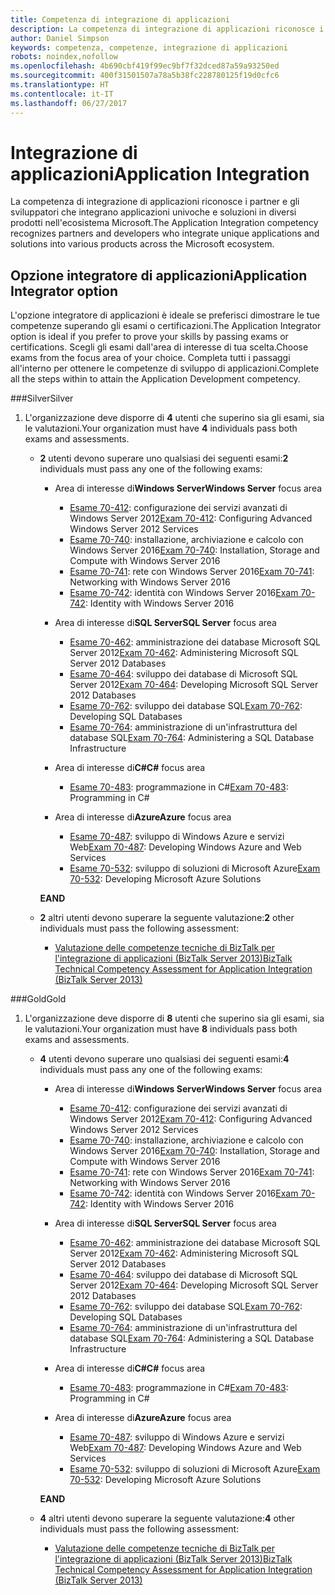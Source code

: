 ```yaml
---
title: Competenza di integrazione di applicazioni
description: La competenza di integrazione di applicazioni riconosce i partner e gli sviluppatori che integrano applicazioni univoche e soluzioni in diversi prodotti nell'ecosistema Microsoft.
author: Daniel Simpson
keywords: competenza, competenze, integrazione di applicazioni
robots: noindex,nofollow
ms.openlocfilehash: 4b690cbf419f99ec9bf7f32dced87a59a93250ed
ms.sourcegitcommit: 400f31501507a78a5b38fc228780125f19d0cfc6
ms.translationtype: HT
ms.contentlocale: it-IT
ms.lasthandoff: 06/27/2017
---
```

# <a name="application-integration"></a><span data-ttu-id="88497-104">Integrazione di applicazioni</span><span class="sxs-lookup"><span data-stu-id="88497-104">Application Integration</span></span> 
<span data-ttu-id="88497-105">La competenza di integrazione di applicazioni riconosce i partner e gli sviluppatori che integrano applicazioni univoche e soluzioni in diversi prodotti nell'ecosistema Microsoft.</span><span class="sxs-lookup"><span data-stu-id="88497-105">The Application Integration competency recognizes partners and developers who integrate unique applications and solutions into various products across the Microsoft ecosystem.</span></span> 

## <a name="application-integrator-option"></a><span data-ttu-id="88497-106">Opzione integratore di applicazioni</span><span class="sxs-lookup"><span data-stu-id="88497-106">Application Integrator option</span></span>

<span data-ttu-id="88497-107">L'opzione integratore di applicazioni è ideale se preferisci dimostrare le tue competenze superando gli esami o certificazioni.</span><span class="sxs-lookup"><span data-stu-id="88497-107">The Application Integrator option is ideal if you prefer to prove your skills by passing exams or certifications.</span></span> <span data-ttu-id="88497-108">Scegli gli esami dall'area di interesse di tua scelta.</span><span class="sxs-lookup"><span data-stu-id="88497-108">Choose exams from the focus area of your choice.</span></span> <span data-ttu-id="88497-109">Completa tutti i passaggi all'interno per ottenere le competenze di sviluppo di applicazioni.</span><span class="sxs-lookup"><span data-stu-id="88497-109">Complete all the steps within to attain the Application Development competency.</span></span>

###<a name="silver"></a><span data-ttu-id="88497-110">Silver</span><span class="sxs-lookup"><span data-stu-id="88497-110">Silver</span></span>
1. <span data-ttu-id="88497-111">L'organizzazione deve disporre di **4** utenti che superino sia gli esami, sia le valutazioni.</span><span class="sxs-lookup"><span data-stu-id="88497-111">Your organization must have **4** individuals pass both exams and assessments.</span></span>

    - <span data-ttu-id="88497-112">**2** utenti devono superare uno qualsiasi dei seguenti esami:</span><span class="sxs-lookup"><span data-stu-id="88497-112">**2** individuals must pass any one of the following exams:</span></span>

        - <span data-ttu-id="88497-113">Area di interesse di**Windows Server**</span><span class="sxs-lookup"><span data-stu-id="88497-113">**Windows Server** focus area</span></span>
            - <span data-ttu-id="88497-114">[Esame 70-412](https://www.microsoft.com/en-us/learning/exam-70-412.aspx): configurazione dei servizi avanzati di Windows Server 2012</span><span class="sxs-lookup"><span data-stu-id="88497-114">[Exam 70-412](https://www.microsoft.com/en-us/learning/exam-70-412.aspx): Configuring Advanced Windows Server 2012 Services</span></span>
            - <span data-ttu-id="88497-115">[Esame 70-740](https://www.microsoft.com/en-us/learning/exam-70-740.aspx): installazione, archiviazione e calcolo con Windows Server 2016</span><span class="sxs-lookup"><span data-stu-id="88497-115">[Exam 70-740](https://www.microsoft.com/en-us/learning/exam-70-740.aspx): Installation, Storage and Compute with Windows Server 2016</span></span>
            - <span data-ttu-id="88497-116">[Esame 70-741](https://www.microsoft.com/en-us/learning/exam-70-741.aspx): rete con Windows Server 2016</span><span class="sxs-lookup"><span data-stu-id="88497-116">[Exam 70-741](https://www.microsoft.com/en-us/learning/exam-70-741.aspx): Networking with Windows Server 2016</span></span>
            - <span data-ttu-id="88497-117">[Esame 70-742](https://www.microsoft.com/en-us/learning/exam-70-742.aspx): identità con Windows Server 2016</span><span class="sxs-lookup"><span data-stu-id="88497-117">[Exam 70-742](https://www.microsoft.com/en-us/learning/exam-70-742.aspx): Identity with Windows Server 2016</span></span>

        - <span data-ttu-id="88497-118">Area di interesse di**SQL Server**</span><span class="sxs-lookup"><span data-stu-id="88497-118">**SQL Server** focus area</span></span>

            - <span data-ttu-id="88497-119">[Esame 70-462](https://www.microsoft.com/en-us/learning/exam-70-462.aspx): amministrazione dei database Microsoft SQL Server 2012</span><span class="sxs-lookup"><span data-stu-id="88497-119">[Exam 70-462](https://www.microsoft.com/en-us/learning/exam-70-462.aspx): Administering Microsoft SQL Server 2012 Databases</span></span>
            - <span data-ttu-id="88497-120">[Esame 70-464](https://www.microsoft.com/en-us/learning/exam-70-464.aspx): sviluppo dei database di Microsoft SQL Server 2012</span><span class="sxs-lookup"><span data-stu-id="88497-120">[Exam 70-464](https://www.microsoft.com/en-us/learning/exam-70-464.aspx): Developing Microsoft SQL Server 2012 Databases</span></span>
            - <span data-ttu-id="88497-121">[Esame 70-762](https://www.microsoft.com/en-us/learning/exam-70-762.aspx): sviluppo dei database SQL</span><span class="sxs-lookup"><span data-stu-id="88497-121">[Exam 70-762](https://www.microsoft.com/en-us/learning/exam-70-762.aspx): Developing SQL Databases</span></span>
            - <span data-ttu-id="88497-122">[Esame 70-764](https://www.microsoft.com/en-us/learning/exam-70-764.aspx): amministrazione di un'infrastruttura del database SQL</span><span class="sxs-lookup"><span data-stu-id="88497-122">[Exam 70-764](https://www.microsoft.com/en-us/learning/exam-70-764.aspx): Administering a SQL Database Infrastructure</span></span>

        - <span data-ttu-id="88497-123">Area di interesse di**C#**</span><span class="sxs-lookup"><span data-stu-id="88497-123">**C#** focus area</span></span> 

            - <span data-ttu-id="88497-124">[Esame 70-483](https://www.microsoft.com/en-us/learning/exam-70-483.aspx): programmazione in C#</span><span class="sxs-lookup"><span data-stu-id="88497-124">[Exam 70-483](https://www.microsoft.com/en-us/learning/exam-70-483.aspx): Programming in C#</span></span>

        - <span data-ttu-id="88497-125">Area di interesse di**Azure**</span><span class="sxs-lookup"><span data-stu-id="88497-125">**Azure** focus area</span></span>

            - <span data-ttu-id="88497-126">[Esame 70-487](https://www.microsoft.com/en-us/learning/exam-70-487.aspx): sviluppo di Windows Azure e servizi Web</span><span class="sxs-lookup"><span data-stu-id="88497-126">[Exam 70-487](https://www.microsoft.com/en-us/learning/exam-70-487.aspx): Developing Windows Azure and Web Services</span></span>
            - <span data-ttu-id="88497-127">[Esame 70-532](https://www.microsoft.com/en-us/learning/exam-70-532.aspx): sviluppo di soluzioni di Microsoft Azure</span><span class="sxs-lookup"><span data-stu-id="88497-127">[Exam 70-532](https://www.microsoft.com/en-us/learning/exam-70-532.aspx): Developing Microsoft Azure Solutions</span></span>

        **<span data-ttu-id="88497-128">E</span><span class="sxs-lookup"><span data-stu-id="88497-128">AND</span></span>**

    - <span data-ttu-id="88497-129">**2** altri utenti devono superare la seguente valutazione:</span><span class="sxs-lookup"><span data-stu-id="88497-129">**2** other individuals must pass the following assessment:</span></span>

        - [<span data-ttu-id="88497-130">Valutazione delle competenze tecniche di BizTalk per l'integrazione di applicazioni (BizTalk Server 2013)</span><span class="sxs-lookup"><span data-stu-id="88497-130">BizTalk Technical Competency Assessment for Application Integration (BizTalk Server 2013)</span></span>](https://partneruniversity.microsoft.com/?whr=uri:MicrosoftAccount&courseId=12286&scoId=Id3XwITSB_2805299993)

###<a name="gold"></a><span data-ttu-id="88497-131">Gold</span><span class="sxs-lookup"><span data-stu-id="88497-131">Gold</span></span>
1. <span data-ttu-id="88497-132">L'organizzazione deve disporre di **8** utenti che superino sia gli esami, sia le valutazioni.</span><span class="sxs-lookup"><span data-stu-id="88497-132">Your organization must have **8** individuals pass both exams and assessments.</span></span>

    - <span data-ttu-id="88497-133">**4** utenti devono superare uno qualsiasi dei seguenti esami:</span><span class="sxs-lookup"><span data-stu-id="88497-133">**4** individuals must pass any one of the following exams:</span></span>

        - <span data-ttu-id="88497-134">Area di interesse di**Windows Server**</span><span class="sxs-lookup"><span data-stu-id="88497-134">**Windows Server** focus area</span></span>

            - <span data-ttu-id="88497-135">[Esame 70-412](https://www.microsoft.com/en-us/learning/exam-70-412.aspx): configurazione dei servizi avanzati di Windows Server 2012</span><span class="sxs-lookup"><span data-stu-id="88497-135">[Exam 70-412](https://www.microsoft.com/en-us/learning/exam-70-412.aspx): Configuring Advanced Windows Server 2012 Services</span></span>
            - <span data-ttu-id="88497-136">[Esame 70-740](https://www.microsoft.com/en-us/learning/exam-70-740.aspx): installazione, archiviazione e calcolo con Windows Server 2016</span><span class="sxs-lookup"><span data-stu-id="88497-136">[Exam 70-740](https://www.microsoft.com/en-us/learning/exam-70-740.aspx): Installation, Storage and Compute with Windows Server 2016</span></span>
            - <span data-ttu-id="88497-137">[Esame 70-741](https://www.microsoft.com/en-us/learning/exam-70-741.aspx): rete con Windows Server 2016</span><span class="sxs-lookup"><span data-stu-id="88497-137">[Exam 70-741](https://www.microsoft.com/en-us/learning/exam-70-741.aspx): Networking with Windows Server 2016</span></span>
            - <span data-ttu-id="88497-138">[Esame 70-742](https://www.microsoft.com/en-us/learning/exam-70-742.aspx): identità con Windows Server 2016</span><span class="sxs-lookup"><span data-stu-id="88497-138">[Exam 70-742](https://www.microsoft.com/en-us/learning/exam-70-742.aspx): Identity with Windows Server 2016</span></span>

        - <span data-ttu-id="88497-139">Area di interesse di**SQL Server**</span><span class="sxs-lookup"><span data-stu-id="88497-139">**SQL Server** focus area</span></span>

            - <span data-ttu-id="88497-140">[Esame 70-462](https://www.microsoft.com/en-us/learning/exam-70-462.aspx): amministrazione dei database Microsoft SQL Server 2012</span><span class="sxs-lookup"><span data-stu-id="88497-140">[Exam 70-462](https://www.microsoft.com/en-us/learning/exam-70-462.aspx): Administering Microsoft SQL Server 2012 Databases</span></span>
            - <span data-ttu-id="88497-141">[Esame 70-464](https://www.microsoft.com/en-us/learning/exam-70-464.aspx): sviluppo dei database di Microsoft SQL Server 2012</span><span class="sxs-lookup"><span data-stu-id="88497-141">[Exam 70-464](https://www.microsoft.com/en-us/learning/exam-70-464.aspx): Developing Microsoft SQL Server 2012 Databases</span></span>
            - <span data-ttu-id="88497-142">[Esame 70-762](https://www.microsoft.com/en-us/learning/exam-70-762.aspx): sviluppo dei database SQL</span><span class="sxs-lookup"><span data-stu-id="88497-142">[Exam 70-762](https://www.microsoft.com/en-us/learning/exam-70-762.aspx): Developing SQL Databases</span></span>
            - <span data-ttu-id="88497-143">[Esame 70-764](https://www.microsoft.com/en-us/learning/exam-70-764.aspx): amministrazione di un'infrastruttura del database SQL</span><span class="sxs-lookup"><span data-stu-id="88497-143">[Exam 70-764](https://www.microsoft.com/en-us/learning/exam-70-764.aspx): Administering a SQL Database Infrastructure</span></span>

        - <span data-ttu-id="88497-144">Area di interesse di**C#**</span><span class="sxs-lookup"><span data-stu-id="88497-144">**C#** focus area</span></span> 

            - <span data-ttu-id="88497-145">[Esame 70-483](https://www.microsoft.com/en-us/learning/exam-70-483.aspx): programmazione in C#</span><span class="sxs-lookup"><span data-stu-id="88497-145">[Exam 70-483](https://www.microsoft.com/en-us/learning/exam-70-483.aspx): Programming in C#</span></span>

        - <span data-ttu-id="88497-146">Area di interesse di**Azure**</span><span class="sxs-lookup"><span data-stu-id="88497-146">**Azure** focus area</span></span>

            - <span data-ttu-id="88497-147">[Esame 70-487](https://www.microsoft.com/en-us/learning/exam-70-487.aspx): sviluppo di Windows Azure e servizi Web</span><span class="sxs-lookup"><span data-stu-id="88497-147">[Exam 70-487](https://www.microsoft.com/en-us/learning/exam-70-487.aspx): Developing Windows Azure and Web Services</span></span>
            - <span data-ttu-id="88497-148">[Esame 70-532](https://www.microsoft.com/en-us/learning/exam-70-532.aspx): sviluppo di soluzioni di Microsoft Azure</span><span class="sxs-lookup"><span data-stu-id="88497-148">[Exam 70-532](https://www.microsoft.com/en-us/learning/exam-70-532.aspx): Developing Microsoft Azure Solutions</span></span>

        **<span data-ttu-id="88497-149">E</span><span class="sxs-lookup"><span data-stu-id="88497-149">AND</span></span>**

    - <span data-ttu-id="88497-150">**4** altri utenti devono superare la seguente valutazione:</span><span class="sxs-lookup"><span data-stu-id="88497-150">**4** other individuals must pass the following assessment:</span></span>

        - [<span data-ttu-id="88497-151">Valutazione delle competenze tecniche di BizTalk per l'integrazione di applicazioni (BizTalk Server 2013)</span><span class="sxs-lookup"><span data-stu-id="88497-151">BizTalk Technical Competency Assessment for Application Integration (BizTalk Server 2013)</span></span>](https://partneruniversity.microsoft.com/?whr=uri:MicrosoftAccount&courseId=12286&scoId=Id3XwITSB_2805299993)

